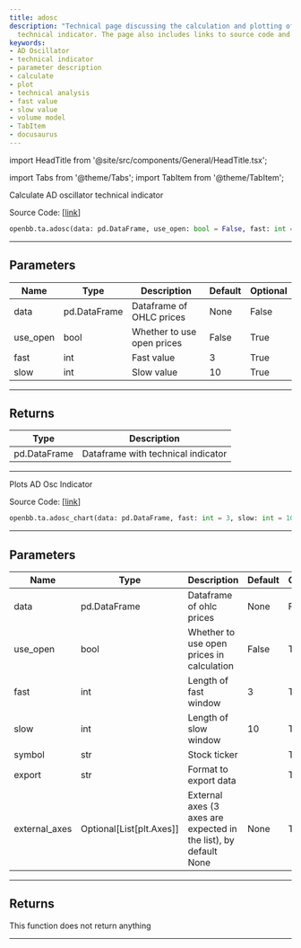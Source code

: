 ```yaml
---
title: adosc
description: "Technical page discussing the calculation and plotting of the AD Oscillator"
  technical indicator. The page also includes links to source code and parameter descriptions.
keywords:
- AD Oscillator
- technical indicator
- parameter description
- calculate
- plot
- technical analysis
- fast value
- slow value
- volume model
- TabItem
- docusaurus
---
```


import HeadTitle from '@site/src/components/General/HeadTitle.tsx';

<HeadTitle title="ta.adosc - Reference | OpenBB SDK Docs" />

import Tabs from '@theme/Tabs';
import TabItem from '@theme/TabItem';

<Tabs>
<TabItem value="model" label="Model" default>

Calculate AD oscillator technical indicator

Source Code: [[link](https://github.com/OpenBB-finance/OpenBBTerminal/tree/main/openbb_terminal/common/technical_analysis/volume_model.py#L46)]

```python
openbb.ta.adosc(data: pd.DataFrame, use_open: bool = False, fast: int = 3, slow: int = 10)
```

---

## Parameters

| Name | Type | Description | Default | Optional |
| ---- | ---- | ----------- | ------- | -------- |
| data | pd.DataFrame | Dataframe of OHLC prices | None | False |
| use_open | bool | Whether to use open prices | False | True |
| fast | int | Fast value | 3 | True |
| slow | int | Slow value | 10 | True |


---

## Returns

| Type | Description |
| ---- | ----------- |
| pd.DataFrame | Dataframe with technical indicator |
---

</TabItem>
<TabItem value="view" label="Chart">

Plots AD Osc Indicator

Source Code: [[link](https://github.com/OpenBB-finance/OpenBBTerminal/tree/main/openbb_terminal/common/technical_analysis/volume_view.py#L141)]

```python
openbb.ta.adosc_chart(data: pd.DataFrame, fast: int = 3, slow: int = 10, use_open: bool = False, symbol: str = "", export: str = "", external_axes: Optional[List[matplotlib.axes._axes.Axes]] = None)
```

---

## Parameters

| Name | Type | Description | Default | Optional |
| ---- | ---- | ----------- | ------- | -------- |
| data | pd.DataFrame | Dataframe of ohlc prices | None | False |
| use_open | bool | Whether to use open prices in calculation | False | True |
| fast | int | Length of fast window | 3 | True |
| slow | int | Length of slow window | 10 | True |
| symbol | str | Stock ticker |  | True |
| export | str | Format to export data |  | True |
| external_axes | Optional[List[plt.Axes]] | External axes (3 axes are expected in the list), by default None | None | True |


---

## Returns

This function does not return anything

---

</TabItem>
</Tabs>
